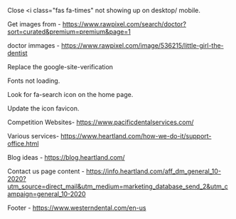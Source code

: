Close <i class="fas fa-times"
not showing up on desktop/ mobile. 



Get images from - https://www.rawpixel.com/search/doctor?sort=curated&premium=premium&page=1

doctor immages - https://www.rawpixel.com/image/536215/little-girl-the-dentist


Replace the  google-site-verification 

Fonts not loading. 

Look for fa-search icon on the home page. 

Update the icon favicon. 


Competition Websites- 
https://www.pacificdentalservices.com/


Various services- 
https://www.heartland.com/how-we-do-it/support-office.html

Blog ideas  - 
https://blog.heartland.com/


Contact us page content - 
https://info.heartland.com/aff_dm_general_10-2020?utm_source=direct_mail&utm_medium=marketing_database_send_2&utm_campaign=general_10-2020

Footer - 
https://www.westerndental.com/en-us

